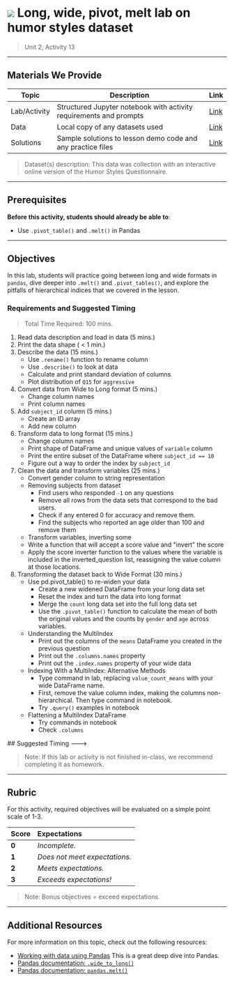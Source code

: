 <!---
Questions? Comments?:

1. Log an issue to this repo to alert us of a problem.
2. Suggest an edit yourself by forking this repo, making edits, and submitting a pull request with your changes back to our master branch.
3. Reach out to the data team on Slack and share your thoughts!

--->

# ![](https://ga-dash.s3.amazonaws.com/production/assets/logo-9f88ae6c9c3871690e33280fcf557f33.png) Long, wide, pivot, melt lab on humor styles dataset

> Unit 2, Activity 13

<!--- Unit and sequence information. This template is an instructor-facing description for a given activity or lab. --->

---

## Materials We Provide

<!--- This section is a table of contents for the activity. The table structure breaks down repo resources into types, distinguishing between  notebooks and supporting materials. Note that the table below demonstrates the total possible range of materials; most lessons won't require all of the categories below. Also note that every item in the repo should get its own line and link, like the example shown for data. --->

| Topic | Description | Link |
| --- | --- | --- |
| Lab/Activity |  Structured Jupyter notebook with activity requirements and prompts | [Link](./pandas-data-transformation-lab.ipynb)|
| Data | Local copy of any datasets used | [Link](./datasets/hsq_data.csv)|
| Solutions | Sample solutions to lesson demo code and any practice files | [Link](./solution-code/pandas-data-transformation-lab-solutions.ipynb)|

> Dataset(s) description: This data was collection with an interactive online version of the Humor Styles Questionnaire.

---

## Prerequisites

<!--- This section explains the relevant prerequisites; in other words, what do students need to know to be able to benefit and perform the tasks required in this activity/lab? List all relevant skills or prior learning objectives --->

**Before this activity, students should already be able to**:

- Use `.pivot_table()` and `.melt()` in Pandas

---

## Objectives

<!--- This section lists the learning objectives of the activity or lab.  --->

In this lab, students will practice going between long and wide formats in `pandas`, dive deeper into `.melt()` and `.pivot_tables()`, and explore the pitfalls of hierarchical indices that we covered in the lesson.

<!--- This section lists the exact requirements students have to perform in order to "complete" the activity as well as an estimation of the amount of time required for each section.  --->

### Requirements and Suggested Timing

> Total Time Required: 100 mins.

1. Read data description and load in data (5 mins.)
2. Print the data shape ( < 1 min.)
3. Describe the data (15 mins.)
    - Use `.rename()` function to rename column
    - Use `.describe()` to look at data
    - Calculate and print standard deviation of columns
    - Plot distribution of `Q15` for `aggressive`
4. Convert data from Wide to Long format (5 mins.)
    - Change column names
    - Print column names
5. Add `subject_id` column (5 mins.)
    - Create an ID array
    - Add new column
6. Transform data to long format (15 mins.)
    - Change column names
    - Print shape of DataFrame and unique values of `variable` column
    - Print the entire subset of the DataFrame where `subject_id == 10`
    - Figure out a way to order the index by `subject_id`
7. Clean the data and transform variables (25 mins.)
    - Convert gender column to string representation
    - Removing subjects from dataset
      - Find users who responded `-1` on any questions
      - Remove all rows from the data sets that correspond to the bad users.
      - Check if any entered 0 for accuracy and remove them.
      - Find the subjects who reported an age older than 100 and remove them
    - Transform variables, inverting some
    - Write a function that will accept a score value and "invert" the score
    - Apply the score inverter function to the values where the variable is included in the inverted_question list, reassigning the value column at those locations.
8. Transforming the dataset back to Wide Format (30 mins.)
    - Use pd.pivot_table() to re-widen your data
      - Create a new widened DataFrame from your long data set
      - Reset the index and turn the data into long format
      - Merge the `count` long data set into the full long data set
      - Use the `.pivot_table()` function to calculate the mean of both the original values and the counts by `gender` and `age` across variables.
    - Understanding the MultiIndex
      - Print out the columns of the `means` DataFrame you created in the previous question
      - Print out the ```.columns.names``` property
      - Print out the ```.index.names``` property of your wide data
    - Indexing With a MultiIndex: Alternative Methods
      - Type command in lab, replacing `value_count_means` with your wide DataFrame name.
      - First, remove the value column index, making the columns non-hierarchical. Then type command in notebook.
      - Try `.query()` examples in notebook
    - Flattening a MultiIndex DataFrame
      - Try commands in notebook
      - Check `.columns`

<!--- If there are any bonus objectives, list them here. Bonus objectives are items that are not officially required in order to "complete" a given activity, but are provided as suggested enrichment for students who want additional challenges.--->

<!---
### Bonus

4. Objective 4
5. Objective 5

---

--->
<!--->
## Suggested Timing
--->
<!--- This section outlines the lesson plan with relevant sections and subsections, providing both the total time required as well as suggestions for timing in each section --->
<!---
> Total Time Required: 90 min

- **Objective 1** (estimated: 20 mins)
- **Objective 2** (estimated: 30 mins)
- **Objective 3** (estimated: 40 mins)
--->
> Note: If this lab or activity is not finished in-class, we recommend completing it as homework.

---

## Rubric

For this activity, required objectives will be evaluated on a simple point scale of 1-3.

Score | Expectations
:--- | :---
**0** | _Incomplete._
**1** | _Does not meet expectations._
**2** | _Meets expectations._
**3** | _Exceeds expectations!_

> Note: Bonus objectives = exceed expectations.

---

## Additional Resources

<!--- List of potential sources that may help or inform the students' ability to complete the tasks required. This might include reference sites, examples, or tutorials for "getting started." --->

For more information on this topic, check out the following resources:

- [Working with data using Pandas](https://www.digitalocean.com/community/tutorials/working-with-data-using-pandas-and-python-3) This is a great deep dive into Pandas.
- [Pandas documentation: `.wide_to_long()`](https://pandas.pydata.org/pandas-docs/stable/generated/pandas.wide_to_long.html) 
- [Pandas documentation: `pandas.melt()`](https://pandas.pydata.org/pandas-docs/stable/generated/pandas.melt.html)
